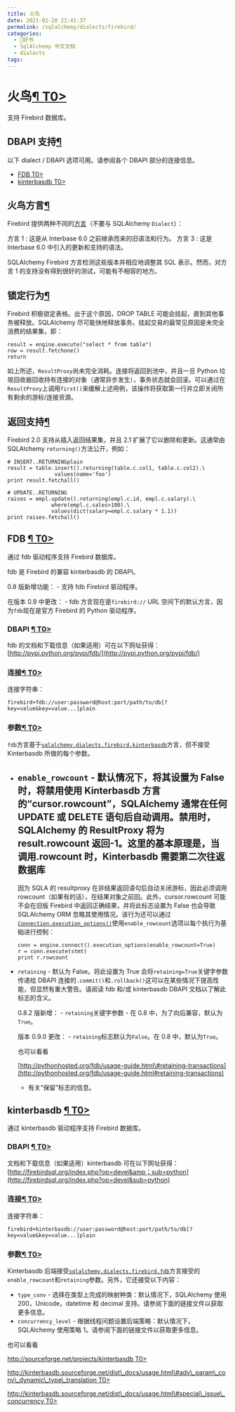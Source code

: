 ```yaml
---
title: 火鸟
date: 2021-02-20 22:41:37
permalink: /sqlalchemy/dialects/firebird/
categories:
  - 📖好书
  - SqlAlchemy 中文文档
  - dialects
tags:
---
```

火鸟[¶ T0\>](#module-sqlalchemy.dialects.firebird.base "Permalink to this headline")
====================================================================================

支持 Firebird 数据库。

DBAPI 支持[¶](#dialect-firebird "Permalink to this headline")
------------------------------------------------------------

以下 dialect / DBAPI 选项可用。请参阅各个 DBAPI 部分的连接信息。

-   [FDB T0\>](#module-sqlalchemy.dialects.firebird.fdb)
-   [kinterbasdb T0\>](#module-sqlalchemy.dialects.firebird.kinterbasdb)

火鸟方言[¶](#firebird-dialects "Permalink to this headline")
------------------------------------------------------------

Firebird 提供两种不同的[方言](http://mc-computing.com/Databases/Firebird/SQL_Dialect.html)（不要与 SQLAlchemy
`Dialect`）：

方言 1
:   这是从 Interbase 6.0 之前继承而来的旧语法和行为。
方言 3
:   这是 Interbase 6.0 中引入的更新和支持的语法。

SQLAlchemy
Firebird 方言检测这些版本并相应地调整其 SQL 表示。然而，对方言 1 的支持没有得到很好的测试，可能有不相容的地方。

锁定行为[¶](#locking-behavior "Permalink to this headline")
-----------------------------------------------------------

Firebird 积极锁定表格。出于这个原因，DROP
TABLE 可能会挂起，直到其他事务被释放。SQLAlchemy 尽可能快地释放事务。挂起交易的最常见原因是未完全消费的结果集，即：

    result = engine.execute("select * from table")
    row = result.fetchone()
    return

如上所述，`ResultProxy`尚未完全消耗。连接将返回到池中，并且一旦 Python 垃圾回收器回收持有连接的对象（通常异步发生），事务状态就会回滚。可以通过在`ResultProxy`上调用`first()`来缓解上述用例，该操作将获取第一行并立即关闭所有剩余的游标/连接资源。

返回支持[¶](#returning-support "Permalink to this headline")
------------------------------------------------------------

Firebird
2.0 支持从插入返回结果集，并且 2.1 扩展了它以删除和更新。这通常由 SQLAlchemy
`returning()`方法公开，例如：

    # INSERT..RETURNINGplain
    result = table.insert().returning(table.c.col1, table.c.col2).\
                   values(name='foo')
    print result.fetchall()

    # UPDATE..RETURNING
    raises = empl.update().returning(empl.c.id, empl.c.salary).\
                  where(empl.c.sales>100).\
                  values(dict(salary=empl.c.salary * 1.1))
    print raises.fetchall()

FDB [¶ T0\>](#module-sqlalchemy.dialects.firebird.fdb "Permalink to this headline")
-----------------------------------------------------------------------------------

通过 fdb 驱动程序支持 Firebird 数据库。

fdb 是 Firebird 的兼容 kinterbasdb 的 DBAPI。

0.8 版新增功能： - 支持 fdb Firebird 驱动程序。

在版本 0.9 中更改： - fdb 方言现在是`firebird://`
URL 空间下的默认方言，因为`fdb`现在是官方 Firebird 的 Python 驱动程序。

### DBAPI [¶ T0\>](#dialect-firebird-fdb-url "Permalink to this headline")

fdb 的文档和下载信息（如果适用）可在以下网址获得：[http://pypi.python.org/pypi/fdb/](http://pypi.python.org/pypi/fdb/)

### 连接[¶ T0\>](#dialect-firebird-fdb-connect "Permalink to this headline")

连接字符串：

    firebird+fdb://user:password@host:port/path/to/db[?key=value&key=value...]plain

### 参数[¶ T0\>](#arguments "Permalink to this headline")

`fdb`方言基于[`sqlalchemy.dialects.firebird.kinterbasdb`](#module-sqlalchemy.dialects.firebird.kinterbasdb "sqlalchemy.dialects.firebird.kinterbasdb")方言，但不接受 Kinterbasdb 所做的每个参数。

-   `enable_rowcount` -
    默认情况下，将其设置为 False 时，将禁用使用 Kinterbasdb 方言的“cursor.rowcount”，SQLAlchemy 通常在任何 UPDATE 或 DELETE 语句后自动调用。禁用时，SQLAlchemy 的 ResultProxy 将为 result.rowcount 返回-1。这里的基本原理是，当调用.rowcount 时，Kinterbasdb 需要第二次往返数据库
    -
    因为 SQLA 的 resultproxy 在非结果返回语句后自动关闭游标，因此必须调用 rowcount（如果有的话），在结果对象之前回。此外，cursor.rowcount 可能不会在旧版 Firebird 中返回正确结果，并将此标志设置为 False 也会导致 SQLAlchemy
    ORM 忽略其使用情况。该行为还可以通过[`Connection.execution_options()`](core_connections.html#sqlalchemy.engine.Connection.execution_options "sqlalchemy.engine.Connection.execution_options")使用`enable_rowcount`选项以每个执行为基础进行控制：

        conn = engine.connect().execution_options(enable_rowcount=True)
        r = conn.execute(stmt)
        print r.rowcount

-   `retaining` -
    默认为 False。将此设置为 True 会将`retaining=True`关键字参数传递给 DBAPI 连接的`.commit()`和`.rollback()`这可以在某些情况下提高性能，但显然有重大警告。请阅读 fdb 和/或 kinterbasdb
    DBAPI 文档以了解此标志的含义。

    0.8.2 版新增： - `retaining`关键字参数 -
    在 0.8 中，为了向后兼容，默认为`True`。

    版本 0.9.0 更改： - `retaining`标志默认为`False`。在 0.8 中，默认为`True`。

    也可以看看

    [http://pythonhosted.org/fdb/usage-guide.html\#retaining-transactions](http://pythonhosted.org/fdb/usage-guide.html#retaining-transactions)
    - 有关“保留”标志的信息。

kinterbasdb [¶ T0\>](#module-sqlalchemy.dialects.firebird.kinterbasdb "Permalink to this headline")
---------------------------------------------------------------------------------------------------

通过 kinterbasdb 驱动程序支持 Firebird 数据库。

### DBAPI [¶ T0\>](#dialect-firebird-kinterbasdb-url "Permalink to this headline")

文档和下载信息（如果适用）kinterbasdb 可在以下网址获得：[http://firebirdsql.org/index.php?op=devel&amp；sub=python](http://firebirdsql.org/index.php?op=devel&sub=python)

### 连接[¶ T0\>](#dialect-firebird-kinterbasdb-connect "Permalink to this headline")

连接字符串：

    firebird+kinterbasdb://user:password@host:port/path/to/db[?key=value&key=value...]plain

### 参数[¶ T0\>](#id1 "Permalink to this headline")

Kinterbasdb 后端接受[`sqlalchemy.dialects.firebird.fdb`](#module-sqlalchemy.dialects.firebird.fdb "sqlalchemy.dialects.firebird.fdb")方言接受的`enable_rowcount`和`retaining`参数。另外，它还接受以下内容：

-   `type_conv` -
    选择在类型上完成的映射种类：默认情况下，SQLAlchemy 使用 200，Unicode，datetime 和 decimal 支持。请参阅下面的链接文件以获取更多信息。
-   `concurrency_level` -
    根据线程问题设置后端策略：默认情况下，SQLAlchemy 使用策略 1。请参阅下面的链接文件以获取更多信息。

也可以看看

[http://sourceforge.net/projects/kinterbasdb
T0\>](http://sourceforge.net/projects/kinterbasdb)

[http://kinterbasdb.sourceforge.net/dist\_docs/usage.html\#adv\_param\_conv\_dynamic\_type\_translation
T0\>](http://kinterbasdb.sourceforge.net/dist_docs/usage.html#adv_param_conv_dynamic_type_translation)

[http://kinterbasdb.sourceforge.net/dist\_docs/usage.html\#special\_issue\_concurrency
T0\>](http://kinterbasdb.sourceforge.net/dist_docs/usage.html#special_issue_concurrency)
